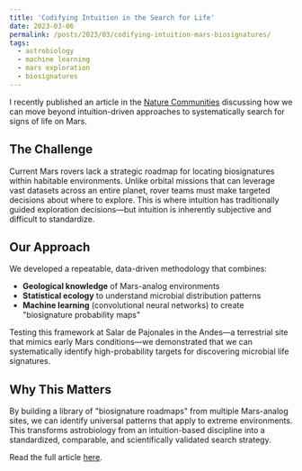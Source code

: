 ```yaml
---
title: 'Codifying Intuition in the Search for Life'
date: 2023-03-06
permalink: /posts/2023/03/codifying-intuition-mars-biosignatures/
tags:
  - astrobiology
  - machine learning
  - mars exploration
  - biosignatures
---
```


I recently published an article in the [Nature Communities](https://communities.springernature.com/posts/codifying-intuition-in-the-search-for-life) discussing how we can move beyond intuition-driven approaches to systematically search for signs of life on Mars.

## The Challenge

Current Mars rovers lack a strategic roadmap for locating biosignatures within habitable environments. Unlike orbital missions that can leverage vast datasets across an entire planet, rover teams must make targeted decisions about where to explore. This is where intuition has traditionally guided exploration decisions—but intuition is inherently subjective and difficult to standardize.

## Our Approach

We developed a repeatable, data-driven methodology that combines:
- **Geological knowledge** of Mars-analog environments
- **Statistical ecology** to understand microbial distribution patterns
- **Machine learning** (convolutional neural networks) to create "biosignature probability maps"

Testing this framework at Salar de Pajonales in the Andes—a terrestrial site that mimics early Mars conditions—we demonstrated that we can systematically identify high-probability targets for discovering microbial life signatures.

## Why This Matters

By building a library of "biosignature roadmaps" from multiple Mars-analog sites, we can identify universal patterns that apply to extreme environments. This transforms astrobiology from an intuition-based discipline into a standardized, comparable, and scientifically validated search strategy.

Read the full article [here](https://communities.springernature.com/posts/codifying-intuition-in-the-search-for-life).
